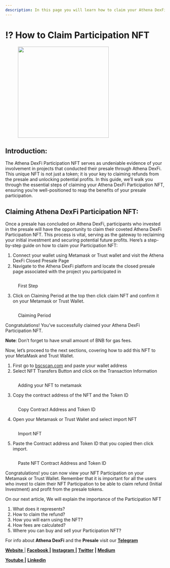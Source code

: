 ```yaml
---
description: In this page you will learn how to claim your Athena DexFi Participation NFT
---
```


# ⁉️ How to Claim Participation NFT

<figure><img src="../../../../.gitbook/assets/photo_2024-03-05_12-44-17.jpg" alt="" width="287"><figcaption></figcaption></figure>

## **Introduction:**&#x20;

The Athena DexFi Participation NFT serves as undeniable evidence of your involvement in projects that conducted their presale through Athena DexFi. This unique NFT is not just a token; it is your key to claiming refunds from the presale and unlocking potential profits. In this guide, we’ll walk you through the essential steps of claiming your Athena DexFi Participation NFT, ensuring you’re well-positioned to reap the benefits of your presale participation.

## **Claiming Athena DexFi Participation NFT:**

Once a presale has concluded on Athena DexFi, participants who invested in the presale will have the opportunity to claim their coveted Athena DexFi Participation NFT. This process is vital, serving as the gateway to reclaiming your initial investment and securing potential future profits. Here’s a step-by-step guide on how to claim your Participation NFT:

1. Connect your wallet using Metamask or Trust wallet and visit the Athena DexFi Closed Presale Page
2. Navigate to the Athena DexFi platform and locate the closed presale page associated with the project you participated in

<figure><img src="../../../../.gitbook/assets/image (3).png" alt=""><figcaption><p>First Step</p></figcaption></figure>

3. Click on Claiming Period at the top then click claim NFT and confirm it on your Metamask or Trust Wallet.

<figure><img src="../../../../.gitbook/assets/image (4).png" alt=""><figcaption><p>Claiming Period</p></figcaption></figure>

Congratulations! You’ve successfully claimed your Athena DexFi Participation NFT.

**Note**: Don’t forget to have small amount of BNB for gas fees.

Now, let’s proceed to the next sections, covering how to add this NFT to your MetaMask and Trust Wallet.

1. First go to [bscscan.com](https://bscscan.com/) and paste your wallet address
2. Select NFT Transfers Button and click on the Transaction Information

<figure><img src="../../../../.gitbook/assets/image (5).png" alt=""><figcaption><p>Adding your NFT to metamask</p></figcaption></figure>

3. Copy the contract address of the NFT and the Token ID

<figure><img src="../../../../.gitbook/assets/image (6).png" alt=""><figcaption><p>Copy Contract Address and Token ID</p></figcaption></figure>

4. Open your Metamask or Trust Wallet and select import NFT

<figure><img src="../../../../.gitbook/assets/image (7).png" alt=""><figcaption><p>Import NFT</p></figcaption></figure>

5. Paste the Contract address and Token ID that you copied then click import.

<figure><img src="../../../../.gitbook/assets/image (8).png" alt=""><figcaption><p>Paste NFT Contract Address and Token ID</p></figcaption></figure>

Congratulations! you can now view your NFT Participation on your Metamask or Trust Wallet. Remember that it is important for all the users who invest to claim their NFT Participation to be able to claim refund (Initial Investment) and profit from the presale tokens.

On our next article, We will explain the importance of the Participation NFT

1. What does it represents?
2. How to claim the refund?
3. How you will earn using the NFT?
4. How fees are calculated?
5. Where you can buy and sell your Participation NFT?

For info about **Athena DexFi** and the **Presale** visit our [**Telegram**](https://t.me/AthenaDexFi\_Group)

[**Website** ](https://athenadexfi.io/)| [**Facebook** ](https://www.facebook.com/AthenaDexFi)**|** [**Instagram** ](https://www.instagram.com/athenadexfi/)**|** [**Twitter**](https://twitter.com/AthenaDexFi) **|** [**Medium**](https://medium.com/@AthenaDexFi)

[**Youtube** ](https://www.youtube.com/@AthenaDexFi)**|** [**Linkedin**](https://www.linkedin.com/company/athenadexfi/)
